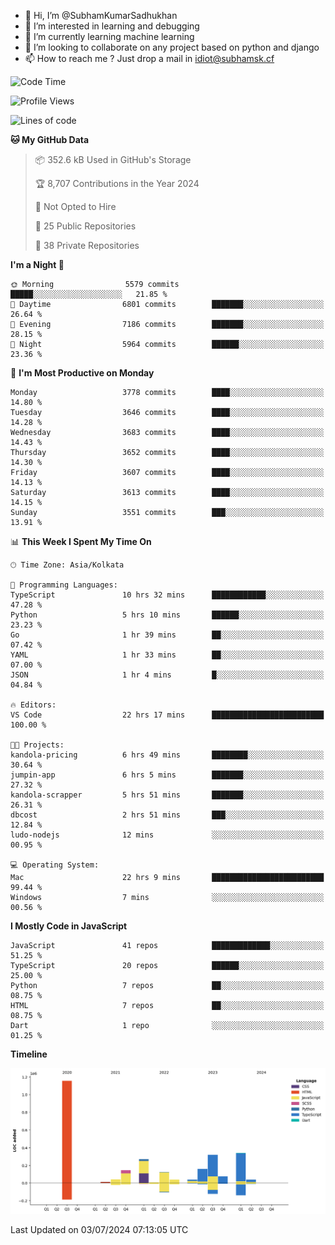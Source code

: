 - 👋 Hi, I’m @SubhamKumarSadhukhan
- 👀 I’m interested in learning and debugging
- 🌱 I’m currently learning machine learning
- 💞️ I’m looking to collaborate on any project based on python and django
- 📫 How to reach me ?
      Just drop a mail in idiot@subhamsk.cf

<!---
SubhamKumarSadhukhan/SubhamKumarSadhukhan is a ✨ special ✨ repository because its `README.md` (this file) appears on your GitHub profile.
You can click the Preview link to take a look at your changes.
--->


<!--START_SECTION:waka-->
![Code Time](http://img.shields.io/badge/Code%20Time-2%2C281%20hrs%2041%20mins-blue)

![Profile Views](http://img.shields.io/badge/Profile%20Views-0-blue)

![Lines of code](https://img.shields.io/badge/From%20Hello%20World%20I%27ve%20Written-2.7%20million%20lines%20of%20code-blue)

**🐱 My GitHub Data** 

> 📦 352.6 kB Used in GitHub's Storage 
 > 
> 🏆 8,707 Contributions in the Year 2024
 > 
> 🚫 Not Opted to Hire
 > 
> 📜 25 Public Repositories 
 > 
> 🔑 38 Private Repositories 
 > 
**I'm a Night 🦉** 

```text
🌞 Morning                5579 commits        █████░░░░░░░░░░░░░░░░░░░░   21.85 % 
🌆 Daytime                6801 commits        ███████░░░░░░░░░░░░░░░░░░   26.64 % 
🌃 Evening                7186 commits        ███████░░░░░░░░░░░░░░░░░░   28.15 % 
🌙 Night                  5964 commits        ██████░░░░░░░░░░░░░░░░░░░   23.36 % 
```
📅 **I'm Most Productive on Monday** 

```text
Monday                   3778 commits        ████░░░░░░░░░░░░░░░░░░░░░   14.80 % 
Tuesday                  3646 commits        ████░░░░░░░░░░░░░░░░░░░░░   14.28 % 
Wednesday                3683 commits        ████░░░░░░░░░░░░░░░░░░░░░   14.43 % 
Thursday                 3652 commits        ████░░░░░░░░░░░░░░░░░░░░░   14.30 % 
Friday                   3607 commits        ████░░░░░░░░░░░░░░░░░░░░░   14.13 % 
Saturday                 3613 commits        ████░░░░░░░░░░░░░░░░░░░░░   14.15 % 
Sunday                   3551 commits        ███░░░░░░░░░░░░░░░░░░░░░░   13.91 % 
```


📊 **This Week I Spent My Time On** 

```text
🕑︎ Time Zone: Asia/Kolkata

💬 Programming Languages: 
TypeScript               10 hrs 32 mins      ████████████░░░░░░░░░░░░░   47.28 % 
Python                   5 hrs 10 mins       ██████░░░░░░░░░░░░░░░░░░░   23.23 % 
Go                       1 hr 39 mins        ██░░░░░░░░░░░░░░░░░░░░░░░   07.42 % 
YAML                     1 hr 33 mins        ██░░░░░░░░░░░░░░░░░░░░░░░   07.00 % 
JSON                     1 hr 4 mins         █░░░░░░░░░░░░░░░░░░░░░░░░   04.84 % 

🔥 Editors: 
VS Code                  22 hrs 17 mins      █████████████████████████   100.00 % 

🐱‍💻 Projects: 
kandola-pricing          6 hrs 49 mins       ████████░░░░░░░░░░░░░░░░░   30.64 % 
jumpin-app               6 hrs 5 mins        ███████░░░░░░░░░░░░░░░░░░   27.32 % 
kandola-scrapper         5 hrs 51 mins       ███████░░░░░░░░░░░░░░░░░░   26.31 % 
dbcost                   2 hrs 51 mins       ███░░░░░░░░░░░░░░░░░░░░░░   12.84 % 
ludo-nodejs              12 mins             ░░░░░░░░░░░░░░░░░░░░░░░░░   00.95 % 

💻 Operating System: 
Mac                      22 hrs 9 mins       █████████████████████████   99.44 % 
Windows                  7 mins              ░░░░░░░░░░░░░░░░░░░░░░░░░   00.56 % 
```

**I Mostly Code in JavaScript** 

```text
JavaScript               41 repos            █████████████░░░░░░░░░░░░   51.25 % 
TypeScript               20 repos            ██████░░░░░░░░░░░░░░░░░░░   25.00 % 
Python                   7 repos             ██░░░░░░░░░░░░░░░░░░░░░░░   08.75 % 
HTML                     7 repos             ██░░░░░░░░░░░░░░░░░░░░░░░   08.75 % 
Dart                     1 repo              ░░░░░░░░░░░░░░░░░░░░░░░░░   01.25 % 
```



**Timeline**

![Lines of Code chart](https://raw.githubusercontent.com/SubhamKumarSadhukhan/SubhamKumarSadhukhan/main/assets/bar_graph.png)


 Last Updated on 03/07/2024 07:13:05 UTC
<!--END_SECTION:waka-->
